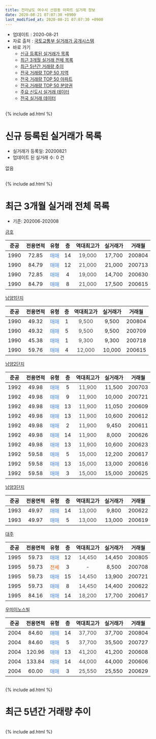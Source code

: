 ```yaml
---
title: 전라남도 여수시 선원동 아파트 실거래 정보
date: 2020-08-21 07:07:30 +0900
last_modified_at: 2020-08-21 07:07:30 +0900
---
```


* 업데이트 : 2020-08-21
* 자료 출처 : [국토교통부 실거래가 공개시스템](http://rt.molit.go.kr)
* 바로 가기
    * [신규 등록된 실거래가 목록](#신규-등록된-실거래가-목록)
    * [최근 3개월 실거래 전체 목록](#최근-3개월-실거래-전체-목록)
    * [최근 5년간 거래량 추이](#최근-5년간-거래량-추이)
    * [전국 거래량 TOP 50 지역](https://inasie.github.io/apt-trade-info/최근-3개월-전국에서-가장-거래가-많이-발생한-지역)
    * [전국 거래량 TOP 50 아파트](https://inasie.github.io/apt-trade-info/최근-3개월-전국에서-가장-거래가-많이-발생한-아파트)
    * [전국 거래량 TOP 50 분양권](https://inasie.github.io/apt-trade-info/최근-3개월-전국에서-가장-거래가-많이-발생한-분양권)
    * [주요 신도시 실거래 데이터](https://inasie.github.io/apt-trade-info/주요-신도시)
    * [전국 실거래 데이터](https://inasie.github.io/apt-trade-info/전국)
<br>
{% include ad.html %}
<br>

# 신규 등록된 실거래가 목록
* 실거래가 등록일: 20200821
* 업데이트 된 실거래 수: 0 건

없음

<br>
{% include ad.html %}
<br>

# 최근 3개월 실거래 전체 목록
* 기준: 202006-202008


[금호](https://search.naver.com/search.naver?query=%EC%A0%84%EB%9D%BC%EB%82%A8%EB%8F%84+%EC%97%AC%EC%88%98%EC%8B%9C+%EC%84%A0%EC%9B%90%EB%8F%99+%EA%B8%88%ED%98%B8)

|준공|전용면적|유형|층|역대최고가|실거래가|거래월|
|:---:|:---:|:---:|:---:|:---:|:---:|:---:|
|1990|72.85|<span style="color:#4285f3">매매</span>|14|<span style="color:#444444">19,000</span>|17,700|200804|
|1990|84.79|<span style="color:#4285f3">매매</span>|12|<span style="color:#444444">21,000</span>|21,000|200713|
|1990|72.85|<span style="color:#4285f3">매매</span>|4|<span style="color:#444444">19,000</span>|14,700|200630|
|1990|84.79|<span style="color:#4285f3">매매</span>|8|<span style="color:#444444">21,000</span>|17,500|200615|

[남양1단지](https://search.naver.com/search.naver?query=%EC%A0%84%EB%9D%BC%EB%82%A8%EB%8F%84+%EC%97%AC%EC%88%98%EC%8B%9C+%EC%84%A0%EC%9B%90%EB%8F%99+%EB%82%A8%EC%96%911%EB%8B%A8%EC%A7%80)

|준공|전용면적|유형|층|역대최고가|실거래가|거래월|
|:---:|:---:|:---:|:---:|:---:|:---:|:---:|
|1990|49.32|<span style="color:#4285f3">매매</span>|1|<span style="color:#444444">9,500</span>|9,500|200804|
|1990|49.32|<span style="color:#4285f3">매매</span>|5|<span style="color:#444444">9,500</span>|9,500|200709|
|1990|45.38|<span style="color:#4285f3">매매</span>|1|<span style="color:#444444">9,300</span>|9,300|200718|
|1990|59.76|<span style="color:#4285f3">매매</span>|4|<span style="color:#444444">12,000</span>|10,000|200615|

[남양2단지](https://search.naver.com/search.naver?query=%EC%A0%84%EB%9D%BC%EB%82%A8%EB%8F%84+%EC%97%AC%EC%88%98%EC%8B%9C+%EC%84%A0%EC%9B%90%EB%8F%99+%EB%82%A8%EC%96%912%EB%8B%A8%EC%A7%80)

|준공|전용면적|유형|층|역대최고가|실거래가|거래월|
|:---:|:---:|:---:|:---:|:---:|:---:|:---:|
|1992|49.98|<span style="color:#4285f3">매매</span>|5|<span style="color:#444444">11,900</span>|11,500|200703|
|1992|49.98|<span style="color:#4285f3">매매</span>|9|<span style="color:#444444">11,900</span>|10,000|200721|
|1992|49.98|<span style="color:#4285f3">매매</span>|13|<span style="color:#444444">11,900</span>|11,050|200609|
|1992|49.98|<span style="color:#4285f3">매매</span>|13|<span style="color:#444444">11,900</span>|10,600|200612|
|1992|49.98|<span style="color:#4285f3">매매</span>|2|<span style="color:#444444">11,900</span>|9,450|200611|
|1992|49.98|<span style="color:#4285f3">매매</span>|14|<span style="color:#444444">11,900</span>|8,000|200626|
|1992|49.98|<span style="color:#4285f3">매매</span>|13|<span style="color:#444444">11,900</span>|10,600|200623|
|1992|59.58|<span style="color:#4285f3">매매</span>|5|<span style="color:#444444">15,000</span>|12,200|200617|
|1992|59.58|<span style="color:#4285f3">매매</span>|13|<span style="color:#444444">15,000</span>|13,000|200616|
|1992|59.58|<span style="color:#4285f3">매매</span>|3|<span style="color:#444444">15,000</span>|15,000|200625|

[남양3단지](https://search.naver.com/search.naver?query=%EC%A0%84%EB%9D%BC%EB%82%A8%EB%8F%84+%EC%97%AC%EC%88%98%EC%8B%9C+%EC%84%A0%EC%9B%90%EB%8F%99+%EB%82%A8%EC%96%913%EB%8B%A8%EC%A7%80)

|준공|전용면적|유형|층|역대최고가|실거래가|거래월|
|:---:|:---:|:---:|:---:|:---:|:---:|:---:|
|1993|49.97|<span style="color:#4285f3">매매</span>|14|<span style="color:#444444">13,000</span>|9,800|200622|
|1993|49.97|<span style="color:#4285f3">매매</span>|5|<span style="color:#444444">13,000</span>|13,000|200619|

[대주](https://search.naver.com/search.naver?query=%EC%A0%84%EB%9D%BC%EB%82%A8%EB%8F%84+%EC%97%AC%EC%88%98%EC%8B%9C+%EC%84%A0%EC%9B%90%EB%8F%99+%EB%8C%80%EC%A3%BC)

|준공|전용면적|유형|층|역대최고가|실거래가|거래월|
|:---:|:---:|:---:|:---:|:---:|:---:|:---:|
|1995|59.73|<span style="color:#4285f3">매매</span>|12|<span style="color:#444444">14,450</span>|14,450|200805|
|1995|59.73|<span style="color:#ff5a00">전세</span>|3|<span style="color:#444444">-</span>|8,500|200708|
|1995|59.73|<span style="color:#4285f3">매매</span>|15|<span style="color:#444444">14,450</span>|13,900|200721|
|1995|59.73|<span style="color:#4285f3">매매</span>|8|<span style="color:#444444">14,450</span>|14,400|200622|
|1995|84.16|<span style="color:#4285f3">매매</span>|14|<span style="color:#444444">18,200</span>|17,700|200617|

[우미이노스빌](https://search.naver.com/search.naver?query=%EC%A0%84%EB%9D%BC%EB%82%A8%EB%8F%84+%EC%97%AC%EC%88%98%EC%8B%9C+%EC%84%A0%EC%9B%90%EB%8F%99+%EC%9A%B0%EB%AF%B8%EC%9D%B4%EB%85%B8%EC%8A%A4%EB%B9%8C)

|준공|전용면적|유형|층|역대최고가|실거래가|거래월|
|:---:|:---:|:---:|:---:|:---:|:---:|:---:|
|2004|84.60|<span style="color:#4285f3">매매</span>|14|<span style="color:#444444">37,700</span>|37,700|200804|
|2004|84.60|<span style="color:#4285f3">매매</span>|5|<span style="color:#444444">37,700</span>|35,500|200727|
|2004|120.96|<span style="color:#4285f3">매매</span>|13|<span style="color:#444444">41,200</span>|41,200|200608|
|2004|133.84|<span style="color:#4285f3">매매</span>|14|<span style="color:#444444">44,000</span>|44,000|200606|
|2004|60.00|<span style="color:#4285f3">매매</span>|3|<span style="color:#444444">25,550</span>|25,550|200629|


<br>
{% include ad.html %}
<br>

# 최근 5년간 거래량 추이


<div style="width:100%;">
    <canvas id="deal_progress" height="200"></canvas>
</div>

<script>
new Chart(document.getElementById("deal_progress"), {
    type: 'line',
    data: {
        labels: ['201508','201509','201510','201511','201512','201601','201602','201603','201604','201605','201606','201607','201608','201609','201610','201611','201612','201701','201702','201703','201704','201705','201706','201707','201708','201709','201710','201711','201712','201801','201802','201803','201804','201805','201806','201807','201808','201809','201810','201811','201812','201901','201902','201903','201904','201905','201906','201907','201908','201909','201910','201911','201912','202001','202002','202003','202004','202005','202006','202007','202008'],
        datasets: [{
            label: '매매',
            pointRadius: 1,
            data: [11, 6, 9, 10, 10, 14, 12, 16, 10, 4, 11, 4, 6, 9, 10, 10, 8, 3, 9, 15, 10, 15, 22, 17, 13, 9, 5, 5, 11, 11, 7, 18, 10, 7, 6, 9, 6, 7, 10, 10, 4, 10, 6, 17, 13, 13, 13, 11, 8, 8, 12, 5, 16, 8, 14, 9, 7, 10, 18, 7, 4],
            borderColor: "rgba(255, 201, 14, 1)",
            backgroundColor: "rgba(255, 201, 14, 0.5)",
            fill: false,
            lineTension: 0
        },{
            label: '전월세',
            pointRadius: 1,
            data: [1, 0, 2, 4, 1, 1, 0, 3, 1, 2, 5, 0, 2, 2, 1, 0, 1, 2, 2, 2, 1, 0, 1, 2, 5, 1, 0, 2, 1, 1, 0, 1, 1, 1, 1, 2, 0, 0, 1, 2, 0, 3, 2, 3, 3, 0, 1, 3, 2, 1, 1, 0, 1, 0, 3, 1, 1, 1, 0, 1, 0],
            borderColor: "rgba(0, 141, 185, 1)",
            backgroundColor: "rgba(0, 141, 185, 0.5)",
            fill: false,
            lineTension: 0
        }
        ]
    },
    options: {
        responsive: true,
        title: {
            display: false
        },
        tooltips: {
            mode: 'index',
            intersect: false
        },
        hover: {
            mode: 'nearest',
            intersect: true
        },
        scales: {
            xAxes: [{
                display: true,
                scaleLabel: {
                    display: true,
                    labelString: '년/월'
                }
            }],
            yAxes: [{
                display: true,
                ticks: {
                    suggestedMin: 0,
                },
                scaleLabel: {
                    display: true,
                    labelString: '실거래 수'
                }
            }]
        }
    }
});

</script>


<br>
{% include ad.html %}
<br>

